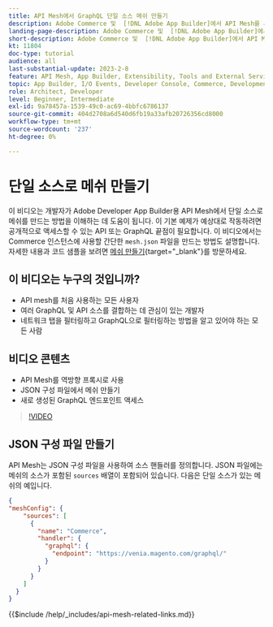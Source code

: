 ```yaml
---
title: API Mesh에서 GraphQL 단일 소스 메쉬 만들기
description: Adobe Commerce 및  [!DNL Adobe App Builder]에서 API Mesh를 사용하는 방법을 알아봅니다. 소스가 하나인 메쉬를 만드는 방법에 대해 알아봅니다.
landing-page-description: Adobe Commerce 및  [!DNL Adobe App Builder]에서 API Mesh를 사용하는 방법을 알아봅니다. 소스가 하나인 메쉬를 만드는 방법에 대해 알아봅니다.
short-description: Adobe Commerce 및  [!DNL Adobe App Builder]에서 API Mesh를 사용하는 방법을 알아봅니다. 소스가 하나인 메쉬를 만드는 방법에 대해 알아봅니다.
kt: 11804
doc-type: tutorial
audience: all
last-substantial-update: 2023-2-8
feature: API Mesh, App Builder, Extensibility, Tools and External Services, Backend Development
topic: App Builder, I/O Events, Developer Console, Commerce, Development, Integrations
role: Architect, Developer
level: Beginner, Intermediate
exl-id: 9a78457a-1539-49c0-ac69-4bbfc6786137
source-git-commit: 404d2708a6d540d6fb19a33afb20726356cd8000
workflow-type: tm+mt
source-wordcount: '237'
ht-degree: 0%

---
```


# 단일 소스로 메쉬 만들기

이 비디오는 개발자가 Adobe Developer App Builder용 API Mesh에서 단일 소스로 메쉬를 만드는 방법을 이해하는 데 도움이 됩니다. 이 기본 예제가 예상대로 작동하려면 공개적으로 액세스할 수 있는 API 또는 GraphQL 끝점이 필요합니다. 이 비디오에서는 Commerce 인스턴스에 사용할 간단한 `mesh.json` 파일을 만드는 방법도 설명합니다. 자세한 내용과 코드 샘플을 보려면 [메쉬 만들기](https://developer.adobe.com/graphql-mesh-gateway/gateway/create-mesh/#create-a-mesh-1){target="_blank"}를 방문하세요.

## 이 비디오는 누구의 것입니까?

* API mesh를 처음 사용하는 모든 사용자
* 여러 GraphQL 및 API 소스를 결합하는 데 관심이 있는 개발자
* 네트워크 탭을 필터링하고 GraphQL으로 필터링하는 방법을 알고 있어야 하는 모든 사람

## 비디오 콘텐츠

* API Mesh를 역방향 프록시로 사용
* JSON 구성 파일에서 메쉬 만들기
* 새로 생성된 GraphQL 엔드포인트 액세스

>[!VIDEO](https://video.tv.adobe.com/v/3414124?quality=12&learn=on)

## JSON 구성 파일 만들기

API Mesh는 JSON 구성 파일을 사용하여 소스 핸들러를 정의합니다. JSON 파일에는 메쉬의 소스가 포함된 `sources` 배열이 포함되어 있습니다. 다음은 단일 소스가 있는 메쉬의 예입니다.

```json
{
"meshConfig": {
    "sources": [
      {
        "name": "Commerce",
        "handler": {
          "graphql": {
            "endpoint": "https://venia.magento.com/graphql/"
          }
        }
      }
    ]
  }
}
```

{{$include /help/_includes/api-mesh-related-links.md}}
